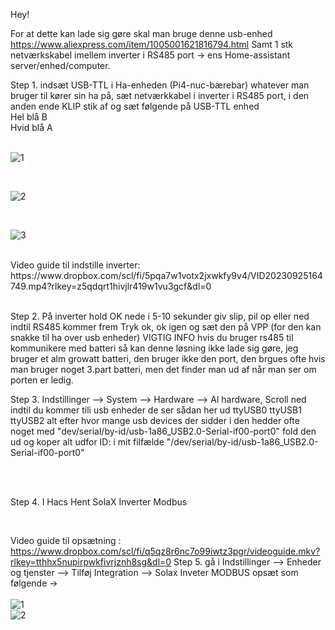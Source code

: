 Hey!

For at dette kan lade sig gøre skal man bruge denne usb-enhed 
https://www.aliexpress.com/item/1005001621816794.html
Samt 1 stk netværkskabel imellem inverter i RS485 port -> ens Home-assistant server/enhed/computer.


Step 1. indsæt USB-TTL i Ha-enheden (Pi4-nuc-bærebar) whatever man bruger til kører sin ha på, sæt netværkkabel i inverter i RS485 port, i den anden ende KLIP stik af og sæt følgende på USB-TTL enhed<br>
Hel blå B<br>
Hvid blå A<br>
<br>

![1](https://github.com/fontexD/Home-assistant/assets/87015443/023c5033-bb5f-4c67-a81b-3faa5fcad26c)

<br>

![2](https://github.com/fontexD/Home-assistant/assets/87015443/41a5f174-3006-4a66-84e7-593eb8974fa9)

<br>

![3](https://github.com/fontexD/Home-assistant/assets/87015443/6a68fabf-b7d3-4543-92f1-506bbad13bed)

<br>
Video guide til indstille inverter: https://www.dropbox.com/scl/fi/5pqa7w1votx2jxwkfy9v4/VID20230925164749.mp4?rlkey=z5qdqrt1hivjlr419w1vu3gcf&dl=0
<br>
<br>


Step 2. På inverter hold OK nede i 5-10 sekunder giv slip, pil op eller ned indtil RS485 kommer frem Tryk ok, ok igen og sæt den på VPP (for den kan snakke til ha over usb enheder)
VIGTIG INFO hvis du bruger rs485 til kommunikere med batteri så kan denne løsning ikke lade sig gøre, jeg bruger et alm growatt batteri, den bruger ikke den port, den brgues ofte hvis man bruger noget 3.part batteri, men det finder man ud af når man ser om porten er ledig.

Step 3. Indstillinger --> System --> Hardware --> Al hardware, Scroll ned indtil du kommer tili usb enheder de ser sådan her ud ttyUSB0 ttyUSB1 ttyUSB2 alt efter hvor mange usb devices der sidder i
den hedder ofte noget med "dev/serial/by-id/usb-1a86_USB2.0-Serial-if00-port0" fold den ud og koper alt udfor ID: i mit filfælde "/dev/serial/by-id/usb-1a86_USB2.0-Serial-if00-port0"

<br>
<br>

Step 4. I Hacs Hent SolaX Inverter Modbus

<br>


Video guide til opsætning : https://www.dropbox.com/scl/fi/q5qz8r6nc7o99iwtz3pgr/videoguide.mkv?rlkey=tthhx5nupirpwkfivrjznh8sg&dl=0
Step 5. gå i Indstillinger --> Enheder og tjenster --> Tilføj Integration --> Solax Inveter MODBUS opsæt som følgende ->
<br>
<br>
![1](https://github.com/fontexD/Home-assistant/assets/87015443/44abda9b-8038-45be-8dbe-e0548f0eecd0) 
<br>
![2](https://github.com/fontexD/Home-assistant/assets/87015443/d99f34d9-0224-4fb5-b013-97218e86dd03)
